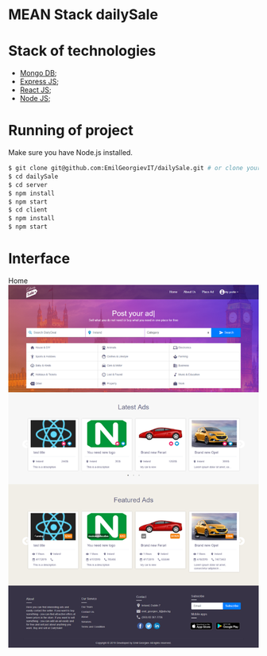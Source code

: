 # MEAN Stack dailySale 


# Stack of technologies
* [Mongo DB](https://www.mongodb.org/);
* [Express JS](http://expressjs.com/);
* [React JS](https://reactjs.org/);
* [Node JS](https://nodejs.org/);


# Running of project

Make sure you have Node.js installed.

```sh
$ git clone git@github.com:EmilGeorgievIT/dailySale.git # or clone your own fork
$ cd dailySale
$ cd server
$ npm install
$ npm start
$ cd client
$ npm install
$ npm start
```

# Interface

Home
![HOME](./client/src/images/homepage.png)
